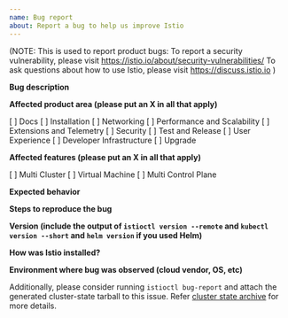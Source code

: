```yaml
---
name: Bug report
about: Report a bug to help us improve Istio
---
```

(NOTE: This is used to report product bugs:
  To report a security vulnerability, please visit <https://istio.io/about/security-vulnerabilities/>
  To ask questions about how to use Istio, please visit <https://discuss.istio.io>
)

**Bug description**

**Affected product area (please put an X in all that apply)**

[ ] Docs
[ ] Installation
[ ] Networking
[ ] Performance and Scalability
[ ] Extensions and Telemetry
[ ] Security
[ ] Test and Release
[ ] User Experience
[ ] Developer Infrastructure
[ ] Upgrade

**Affected features (please put an X in all that apply)**

[ ] Multi Cluster
[ ] Virtual Machine
[ ] Multi Control Plane

**Expected behavior**

**Steps to reproduce the bug**

**Version (include the output of `istioctl version --remote` and `kubectl version --short` and `helm version` if you used Helm)**

**How was Istio installed?**

**Environment where bug was observed (cloud vendor, OS, etc)**

Additionally, please consider running `istioctl bug-report` and attach the generated
cluster-state tarball to this issue.
Refer [cluster state archive](http://istio.io/help/bugs/#generating-a-cluster-state-archive)
for more details.
